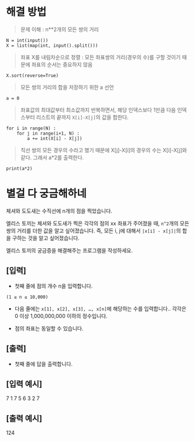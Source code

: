 # 해결 방법

> 문제 이해 : n**2개의 모든 쌍의 거리
```
N = int(input())
X = list(map(int, input().split()))
```

> 좌표 X를 내림차순으로 정렬 : 모든 좌표쌍의 거리(경우의 수)를 구할 것이기 때문에 좌표의 순서는 중요하지 않음
```
X.sort(reverse=True)
```

> 모든 쌍의 거리의 합을 저장하기 위한 a 선언
```
a = 0
```

> 좌표값의 최대값부터 최소값까지 반복하면서, 해당 인덱스보다 1만큼 다음 인덱스부터 리스트의 끝까지 ```X[i]-X[j]```의 값을 합한다.
```
for i in range(N) :
    for j in range(i+1, N) :
        a += int(X[i] - X[j])
```

> 직선 쌍의 모든 경우의 수라고 했기 때문에 X[j]-X[i]의 경우의 수는 X[i]-X[j]와 같다. 그래서 a*2를 출력한다. 
```
print(a*2)
```

# 별걸 다 궁금해하네

체셔와 도도새는 수직선에 n개의 점을 찍었습니다.

엘리스 토끼는 체셔와 도도새가 찍은 각각의 점의 xx 좌표가 주어졌을 때, ```n^2```개의 모든 쌍의 거리를 더한 값을 알고 싶어졌습니다. 즉, 모든 i, j에 대해서 ```|x[i] - x[j]|```의 합을 구하는 것을 알고 싶어졌습니다.

엘리스 토끼의 궁금증을 해결해주는 프로그램을 작성하세요.

## [입력]
- 첫째 줄에 점의 개수 n을 입력합니다.
```
(1 ≤ n ≤ 10,000)
```

- 다음 줄에는 ```x[1], x[2], x[3], …, x[n]```에 해당하는 수를 입력합니다.. 각각은 0 이상 1,000,000,000 이하의 정수입니다.

- 점의 좌표는 동일할 수 있습니다.

## [출력]
- 첫째 줄에 답을 출력합니다.

## [입력 예시]
7
1 7 5 6 3 2 7

## [출력 예시]
124

